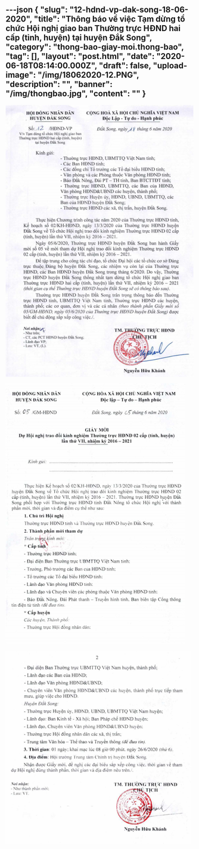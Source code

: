 ---json
{
    "slug": "12-hdnd-vp-dak-song-18-06-2020",
    "title": "Thông báo về việc Tạm dừng tổ chức Hội nghị giao ban Thường trực HĐND hai cấp (tỉnh, huyện) tại huyện Đắk Song",
    "category": "thong-bao-giay-moi.thong-bao",
    "tag": [],
    "layout": "post.html",
    "date": "2020-06-18T08:14:00.000Z",
    "draft": false,
    "upload-image": "/img/18062020-12.PNG",
    "description": "",
    "banner": "/img/thongbao.jpg",
    "__content__": ""
}
---
<p><img alt="" src="/img/18062020-10.PNG" /></p>

<p><img alt="" src="/img/18062020-11.PNG" /></p>

<p><img alt="" src="/img/18062020-12.PNG" /></p>

